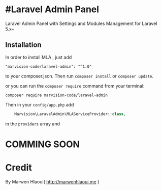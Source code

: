 
#Laravel Admin Panel
=============

Laravel Admin Panel with Settings and Modules Management for Laravel 5.x+


## Installation

In order to install MLA , just add

    "marvision-code/laravel-admin": "^1.0"

to your composer.json. Then run `composer install` or `composer update`.

or you can run the `composer require` command from your terminal:
    
    composer require marvision-code/laravel-admin
    
Then in your `config/app.php` add
```php
    Marvision\LaravelAdmin\MLAServiceProvider::class,
```
in the `providers` array and
 

 


COMMING SOON
============


Credit
======

By Marwen Hlaoui( http://marwenhlaoui.me )
